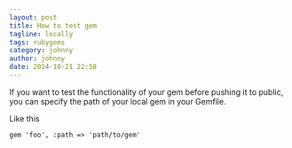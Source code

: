 ```yaml
---
layout: post
title: How to test gem
tagline: locally
tags: rubygems
category: johnny
author: johnny
date: 2014-10-21 22:58
---
```

If you want to test the functionality of your gem before pushing it to public, you can specify the path of your local gem in your Gemfile.

Like this

    gem 'foo', :path => 'path/to/gem'
